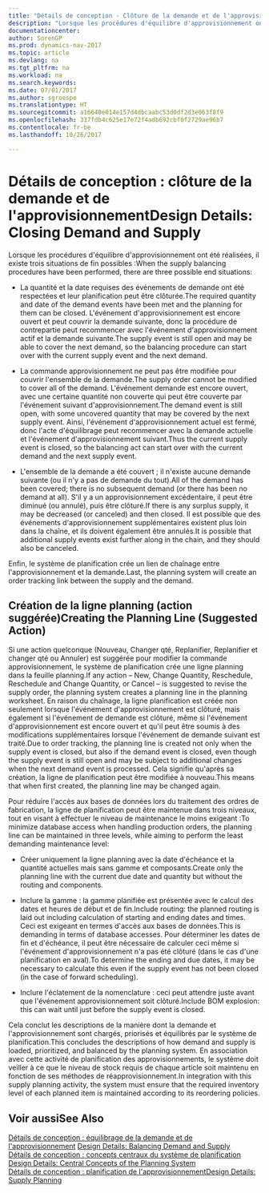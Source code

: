 ```yaml
---
title: "Détails de conception - Clôture de la demande et de l'approvisionnement"
description: "Lorsque les procédures d'équilibre d'approvisionnement ont été réalisées, il existe trois situations de fin possibles."
documentationcenter: 
author: SorenGP
ms.prod: dynamics-nav-2017
ms.topic: article
ms.devlang: na
ms.tgt_pltfrm: na
ms.workload: na
ms.search.keywords: 
ms.date: 07/01/2017
ms.author: sgroespe
ms.translationtype: HT
ms.sourcegitcommit: a16640e014e157d4dbcaabc53d0df2d3e063f8f9
ms.openlocfilehash: 337fdb4c625e17e72f4adb692cbf0f2729ae96b7
ms.contentlocale: fr-be
ms.lasthandoff: 10/26/2017

---
```

# <a name="design-details-closing-demand-and-supply"></a><span data-ttu-id="907b7-103">Détails de conception : clôture de la demande et de l'approvisionnement</span><span class="sxs-lookup"><span data-stu-id="907b7-103">Design Details: Closing Demand and Supply</span></span>
<span data-ttu-id="907b7-104">Lorsque les procédures d'équilibre d'approvisionnement ont été réalisées, il existe trois situations de fin possibles :</span><span class="sxs-lookup"><span data-stu-id="907b7-104">When the supply balancing procedures have been performed, there are three possible end situations:</span></span>  

-   <span data-ttu-id="907b7-105">La quantité et la date requises des événements de demande ont été respectées et leur planification peut être clôturée.</span><span class="sxs-lookup"><span data-stu-id="907b7-105">The required quantity and date of the demand events have been met and the planning for them can be closed.</span></span> <span data-ttu-id="907b7-106">L'événement d'approvisionnement est encore ouvert et peut couvrir la demande suivante, donc la procédure de contrepartie peut recommencer avec l'événement d'approvisionnement actif et la demande suivante.</span><span class="sxs-lookup"><span data-stu-id="907b7-106">The supply event is still open and may be able to cover the next demand, so the balancing procedure can start over with the current supply event and the next demand.</span></span>  

-   <span data-ttu-id="907b7-107">La commande approvisionnement ne peut pas être modifiée pour couvrir l'ensemble de la demande.</span><span class="sxs-lookup"><span data-stu-id="907b7-107">The supply order cannot be modified to cover all of the demand.</span></span> <span data-ttu-id="907b7-108">L'événement demande est encore ouvert, avec une certaine quantité non couverte qui peut être couverte par l'événement suivant d'approvisionnement.</span><span class="sxs-lookup"><span data-stu-id="907b7-108">The demand event is still open, with some uncovered quantity that may be covered by the next supply event.</span></span> <span data-ttu-id="907b7-109">Ainsi, l'événement d'approvisionnement actuel est fermé, donc l'acte d'équilibrage peut recommencer avec la demande actuelle et l'événement d'approvisionnement suivant.</span><span class="sxs-lookup"><span data-stu-id="907b7-109">Thus the current supply event is closed, so the balancing act can start over with the current demand and the next supply event.</span></span>  

-   <span data-ttu-id="907b7-110">L'ensemble de la demande a été couvert ; il n'existe aucune demande suivante (ou il n'y a pas de demande du tout).</span><span class="sxs-lookup"><span data-stu-id="907b7-110">All of the demand has been covered; there is no subsequent demand (or there has been no demand at all).</span></span> <span data-ttu-id="907b7-111">S'il y a un approvisionnement excédentaire, il peut être diminué (ou annulé), puis être clôturé.</span><span class="sxs-lookup"><span data-stu-id="907b7-111">If there is any surplus supply, it may be decreased (or canceled) and then closed.</span></span> <span data-ttu-id="907b7-112">Il est possible que des événements d'approvisionnement supplémentaires existent plus loin dans la chaîne, et ils doivent également être annulés.</span><span class="sxs-lookup"><span data-stu-id="907b7-112">It is possible that additional supply events exist further along in the chain, and they should also be canceled.</span></span>  

 <span data-ttu-id="907b7-113">Enfin, le système de planification crée un lien de chaînage entre l'approvisionnement et la demande.</span><span class="sxs-lookup"><span data-stu-id="907b7-113">Last, the planning system will create an order tracking link between the supply and the demand.</span></span>  

## <a name="creating-the-planning-line-suggested-action"></a><span data-ttu-id="907b7-114">Création de la ligne planning (action suggérée)</span><span class="sxs-lookup"><span data-stu-id="907b7-114">Creating the Planning Line (Suggested Action)</span></span>  
 <span data-ttu-id="907b7-115">Si une action quelconque (Nouveau, Changer qté, Replanifier, Replanifier et changer qté ou Annuler) est suggérée pour modifier la commande approvisionnement, le système de planification crée une ligne planning dans la feuille planning.</span><span class="sxs-lookup"><span data-stu-id="907b7-115">If any action – New, Change Quantity, Reschedule, Reschedule and Change Quantity, or Cancel – is suggested to revise the supply order, the planning system creates a planning line in the planning worksheet.</span></span> <span data-ttu-id="907b7-116">En raison du chaînage, la ligne planification est créée non seulement lorsque l'événement d'approvisionnement est clôturé, mais également si l'événement de demande est clôturé, même si l'événement d'approvisionnement est encore ouvert et qu'il peut être soumis à des modifications supplémentaires lorsque l'événement de demande suivant est traité.</span><span class="sxs-lookup"><span data-stu-id="907b7-116">Due to order tracking, the planning line is created not only when the supply event is closed, but also if the demand event is closed, even though the supply event is still open and may be subject to additional changes when the next demand event is processed.</span></span> <span data-ttu-id="907b7-117">Cela signifie qu'après sa création, la ligne de planification peut être modifiée à nouveau.</span><span class="sxs-lookup"><span data-stu-id="907b7-117">This means that when first created, the planning line may be changed again.</span></span>  

 <span data-ttu-id="907b7-118">Pour réduire l'accès aux bases de données lors du traitement des ordres de fabrication, la ligne de planification peut être maintenue dans trois niveaux, tout en visant à effectuer le niveau de maintenance le moins exigeant :</span><span class="sxs-lookup"><span data-stu-id="907b7-118">To minimize database access when handling production orders, the planning line can be maintained in three levels, while aiming to perform the least demanding maintenance level:</span></span>  

-   <span data-ttu-id="907b7-119">Créer uniquement la ligne planning avec la date d'échéance et la quantité actuelles mais sans gamme et composants.</span><span class="sxs-lookup"><span data-stu-id="907b7-119">Create only the planning line with the current due date and quantity but without the routing and components.</span></span>  

-   <span data-ttu-id="907b7-120">Inclure la gamme : la gamme planifiée est présentée avec le calcul des dates et heures de début et de fin.</span><span class="sxs-lookup"><span data-stu-id="907b7-120">Include routing: the planned routing is laid out including calculation of starting and ending dates and times.</span></span> <span data-ttu-id="907b7-121">Ceci est exigeant en termes d'accès aux bases de données.</span><span class="sxs-lookup"><span data-stu-id="907b7-121">This is demanding in terms of database accesses.</span></span> <span data-ttu-id="907b7-122">Pour déterminer les dates de fin et d'échéance, il peut être nécessaire de calculer ceci même si l'événement d'approvisionnement n'a pas été clôturé (dans le cas d'une planification en aval).</span><span class="sxs-lookup"><span data-stu-id="907b7-122">To determine the ending and due dates, it may be necessary to calculate this even if the supply event has not been closed (in the case of forward scheduling).</span></span>  

-   <span data-ttu-id="907b7-123">Inclure l'éclatement de la nomenclature : ceci peut attendre juste avant que l'événement approvisionnement soit clôturé.</span><span class="sxs-lookup"><span data-stu-id="907b7-123">Include BOM explosion: this can wait until just before the supply event is closed.</span></span>  

 <span data-ttu-id="907b7-124">Cela conclut les descriptions de la manière dont la demande et l'approvisionnement sont chargés, priorisés et équilibrés par le système de planification.</span><span class="sxs-lookup"><span data-stu-id="907b7-124">This concludes the descriptions of how demand and supply is loaded, prioritized, and balanced by the planning system.</span></span> <span data-ttu-id="907b7-125">En association avec cette activité de planification des approvisionnements, le système doit veiller à ce que le niveau de stock requis de chaque article soit maintenu en fonction de ses méthodes de réapprovisionnement.</span><span class="sxs-lookup"><span data-stu-id="907b7-125">In integration with this supply planning activity, the system must ensure that the required inventory level of each planned item is maintained according to its reordering policies.</span></span>  

## <a name="see-also"></a><span data-ttu-id="907b7-126">Voir aussi</span><span class="sxs-lookup"><span data-stu-id="907b7-126">See Also</span></span>  
 <span data-ttu-id="907b7-127">[Détails de conception : équilibrage de la demande et de l'approvisionnement](design-details-balancing-demand-and-supply.md) </span><span class="sxs-lookup"><span data-stu-id="907b7-127">[Design Details: Balancing Demand and Supply](design-details-balancing-demand-and-supply.md) </span></span>  
 <span data-ttu-id="907b7-128">[Détails de conception : concepts centraux du système de planification](design-details-central-concepts-of-the-planning-system.md) </span><span class="sxs-lookup"><span data-stu-id="907b7-128">[Design Details: Central Concepts of the Planning System](design-details-central-concepts-of-the-planning-system.md) </span></span>  
 [<span data-ttu-id="907b7-129">Détails de conception : planification de l'approvisionnement</span><span class="sxs-lookup"><span data-stu-id="907b7-129">Design Details: Supply Planning</span></span>](design-details-supply-planning.md)

